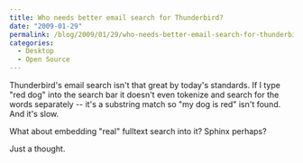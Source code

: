 ```yaml
---
title: Who needs better email search for Thunderbird?
date: "2009-01-29"
permalink: /blog/2009/01/29/who-needs-better-email-search-for-thunderbird/
categories:
  - Desktop
  - Open Source
---
```

Thunderbird's email search isn't that great by today's standards. If I type "red dog" into the search bar it doesn't even tokenize and search for the words separately -- it's a substring match so "my dog is red" isn't found. And it's slow.

What about embedding "real" fulltext search into it? Sphinx perhaps?

Just a thought.
